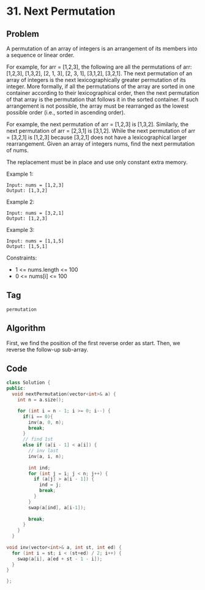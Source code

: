 # 31. Next Permutation
## Problem
A permutation of an array of integers is an arrangement of its members into a sequence or linear order.

For example, for arr = [1,2,3], the following are all the permutations of arr: [1,2,3], [1,3,2], [2, 1, 3], [2, 3, 1], [3,1,2], [3,2,1].
The next permutation of an array of integers is the next lexicographically greater permutation of its integer. More formally, if all the permutations of the array are sorted in one container according to their lexicographical order, then the next permutation of that array is the permutation that follows it in the sorted container. If such arrangement is not possible, the array must be rearranged as the lowest possible order (i.e., sorted in ascending order).

For example, the next permutation of arr = [1,2,3] is [1,3,2].
Similarly, the next permutation of arr = [2,3,1] is [3,1,2].
While the next permutation of arr = [3,2,1] is [1,2,3] because [3,2,1] does not have a lexicographical larger rearrangement.
Given an array of integers nums, find the next permutation of nums.

The replacement must be in place and use only constant extra memory.

Example 1:
```
Input: nums = [1,2,3]
Output: [1,3,2]
```

Example 2:
```
Input: nums = [3,2,1]
Output: [1,2,3]
```

Example 3:
```
Input: nums = [1,1,5]
Output: [1,5,1]
```

Constraints:
- 1 <= nums.length <= 100
- 0 <= nums[i] <= 100

## Tag
```permutation```

## Algorithm

First, we find the position of the first reverse order as start. Then, we reverse the follow-up sub-array.

## Code
```cpp
class Solution {
public:
  void nextPermutation(vector<int>& a) {
    int n = a.size();

    for (int i = n - 1; i >= 0; i--) {
      if(i == 0){
        inv(a, 0, n);
        break;
      }
      // find 1st
      else if (a[i - 1] < a[i]) {
        // inv last
        inv(a, i, n);
        
        int ind;
        for (int j = i; j < n; j++) {
          if (a[j] > a[i - 1]) {
            ind = j;
            break;
          }
        }
        swap(a[ind], a[i-1]);
        
        break;
      }
    }
  }
  
void inv(vector<int>& a, int st, int ed) {
  for (int i = st; i < (st+ed) / 2; i++) {
    swap(a[i], a[ed + st - 1 - i]);
  }
}

};
```